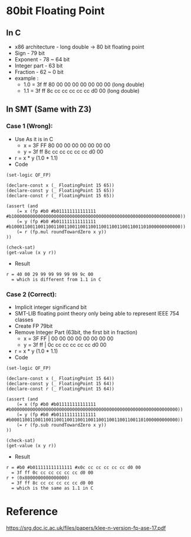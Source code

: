 # 80bit Floating Point 

## In C
- x86 architecture - long double -> 80 bit floating point
- Sign - 79 bit 
- Exponent - 78 ~ 64 bit
- Integer part - 63 bit 
- Fraction - 62 ~ 0 bit
- example : 
  - 1.0 = 3f ff 80 00 00 00 00 00 00 00 (long double)
  - 1.1 = 3f ff 8c cc cc cc cc cc d0 00 (long double)

## In SMT (Same with Z3)
### Case 1 (Wrong):
- Use As it is in C
  - x = 3F FF 80 00 00 00 00 00 00 00
  - y = 3f ff 8c cc cc cc cc cc d0 00 
- r = x * y (1.0 * 1.1)
- Code
```
(set-logic QF_FP)

(declare-const x (_ FloatingPoint 15 65))
(declare-const y (_ FloatingPoint 15 65))
(declare-const r (_ FloatingPoint 15 65))

(assert (and 
    (= x (fp #b0 #b011111111111111 #b1000000000000000000000000000000000000000000000000000000000000000))
    (= y (fp #b0 #b011111111111111 #b1000110011001100110011001100110011001100110011001101000000000000))
    (= r (fp.mul roundTowardZero x y))
))

(check-sat)
(get-value (x y r))
```
- Result
```
r = 40 00 29 99 99 99 99 99 9c 00
  = which is different from 1.1 in C
```

### Case 2 (Correct):
- Implicit integer significand bit
- SMT-LIB floating point theory only being able to represent IEEE 754 classes
- Create FP 79bit
- Remove Integer Part (63bit, the first bit in fraction)
  - x = 3F FF | 00 00 00 00 00 00 00 00
  - y = 3f ff | 0c cc cc cc cc cc d0 00
- r = x * y (1.0 * 1.1)
- Code
```
(set-logic QF_FP)

(declare-const x (_ FloatingPoint 15 64))
(declare-const y (_ FloatingPoint 15 64))
(declare-const r (_ FloatingPoint 15 64))

(assert (and 
    (= x (fp #b0 #b011111111111111 #b000000000000000000000000000000000000000000000000000000000000000))
    (= y (fp #b0 #b011111111111111 #b000110011001100110011001100110011001100110011001101000000000000))
    (= r (fp.sub roundTowardZero x y))
))

(check-sat)
(get-value (x y r))
```
- Result
```
r = #b0 #b011111111111111 #x0c cc cc cc cc cc d0 00
  = 3f ff 0c cc cc cc cc cc d0 00
r + (0x8000000000000000)
  = 3f ff 8c cc cc cc cc cc d0 00
  = which is the same as 1.1 in C
```

# Reference
https://srg.doc.ic.ac.uk/files/papers/klee-n-version-fp-ase-17.pdf

